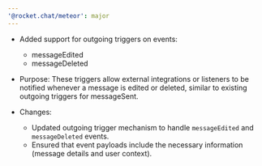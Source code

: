 ```yaml
---
'@rocket.chat/meteor': major
---
```


- Added support for outgoing triggers on events:
  - messageEdited
  - messageDeleted

- Purpose:
  These triggers allow external integrations or listeners to be notified
  whenever a message is edited or deleted, similar to existing outgoing
  triggers for messageSent.

- Changes:
  - Updated outgoing trigger mechanism to handle `messageEdited`
    and `messageDeleted` events.
  - Ensured that event payloads include the necessary information
    (message details and user context).

